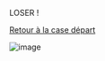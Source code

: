 LOSER !



<a href="https://github.com/gavet92/LABY/blob/main/index.md">Retour à la case départ</a><br>

![image](https://user-images.githubusercontent.com/115066388/198216280-97a0bf07-502d-4208-9455-69a6684d6ad3.png)

